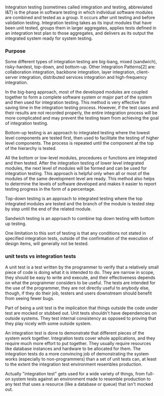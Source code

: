 Integration testing (sometimes called integration and testing, abbreviated I&T) is the phase in software testing in which individual software modules are combined and tested as a group. It occurs after unit testing and before validation testing. Integration testing takes as its input modules that have been unit tested, groups them in larger aggregates, applies tests defined in an integration test plan to those aggregates, and delivers as its output the integrated system ready for system testing.

### Purpose

Some different types of integration testing are big-bang, mixed (sandwich), risky-hardest, top-down, and bottom-up. Other Integration Patterns[2] are: collaboration integration, backbone integration, layer integration, client-server integration, distributed services integration and high-frequency integration.

In the big-bang approach, most of the developed modules are coupled together to form a complete software system or major part of the system and then used for integration testing. This method is very effective for saving time in the integration testing process. However, if the test cases and their results are not recorded properly, the entire integration process will be more complicated and may prevent the testing team from achieving the goal of integration testing.

Bottom-up testing is an approach to integrated testing where the lowest level components are tested first, then used to facilitate the testing of higher level components. The process is repeated until the component at the top of the hierarchy is tested.

All the bottom or low-level modules, procedures or functions are integrated and then tested. After the integration testing of lower level integrated modules, the next level of modules will be formed and can be used for integration testing. This approach is helpful only when all or most of the modules of the same development level are ready. This method also helps to determine the levels of software developed and makes it easier to report testing progress in the form of a percentage.

Top-down testing is an approach to integrated testing where the top integrated modules are tested and the branch of the module is tested step by step until the end of the related module.

Sandwich testing is an approach to combine top down testing with bottom up testing.

One limitation to this sort of testing is that any conditions not stated in specified integration tests, outside of the confirmation of the execution of design items, will generally not be tested. 

### unit tests vs integration tests

A unit test is a test written by the programmer to verify that a relatively small piece of code is doing what it is intended to do. They are narrow in scope, they should be easy to write and execute, and their effectiveness depends on what the programmer considers to be useful. The tests are intended for the use of the programmer, they are not directly useful to anybody else, though, if they do their job, testers and users downstream should benefit from seeing fewer bugs.

Part of being a unit test is the implication that things outside the code under test are mocked or stubbed out. Unit tests shouldn't have dependencies on outside systems. They test internal consistency as opposed to proving that they play nicely with some outside system.

An integration test is done to demonstrate that different pieces of the system work together. Integration tests cover whole applications, and they require much more effort to put together. They usually require resources like database instances and hardware to be allocated for them. The integration tests do a more convincing job of demonstrating the system works (especially to non-programmers) than a set of unit tests can, at least to the extent the integration test environment resembles production.

Actually "integration test" gets used for a wide variety of things, from full-on system tests against an environment made to resemble production to any test that uses a resource (like a database or queue) that isn't mocked out.
